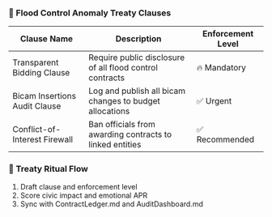 ### 🌊 Flood Control Anomaly Treaty Clauses
| Clause Name                    | Description                                               | Enforcement Level |
|-------------------------------|-----------------------------------------------------------|--------------------|
| Transparent Bidding Clause     | Require public disclosure of all flood control contracts | 🔥 Mandatory  
| Bicam Insertions Audit Clause  | Log and publish all bicam changes to budget allocations  | ✅ Urgent  
| Conflict-of-Interest Firewall  | Ban officials from awarding contracts to linked entities | ✅ Recommended  

### 🔄 Treaty Ritual Flow
1. Draft clause and enforcement level  
2. Score civic impact and emotional APR  
3. Sync with ContractLedger.md and AuditDashboard.md
